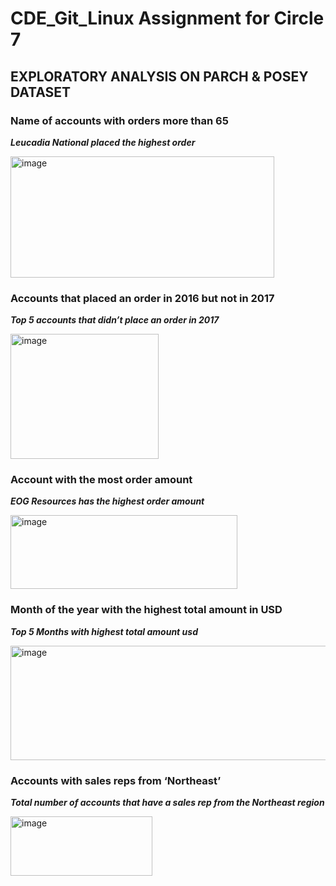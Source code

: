 # CDE_Git_Linux Assignment for Circle 7


## EXPLORATORY ANALYSIS ON PARCH & POSEY DATASET

### Name of accounts with orders more than 65
***Leucadia National placed the highest order***

<img width="422" height="194" alt="image" src="https://github.com/user-attachments/assets/0438d75f-5ddb-4159-b68a-2bb58e964679" />



### Accounts that placed an order in 2016 but not in 2017
***Top 5 accounts that didn’t place an order in 2017***

<img width="237" height="200" alt="image" src="https://github.com/user-attachments/assets/ed97d512-cd2c-48d9-b540-c05ca91efd18" />


### Account with the most order amount
***EOG Resources has the highest order amount*** 

<img width="363" height="118" alt="image" src="https://github.com/user-attachments/assets/1904b54e-9e9f-43a7-a0a8-f56c7939f7f1" />


### Month of the year with the highest total amount in USD
***Top 5 Months with highest total amount usd***

<img width="585" height="183" alt="image" src="https://github.com/user-attachments/assets/6fd63532-2cfd-4712-93de-2ebd3a865cd4" />


### Accounts with sales reps from ‘Northeast’
***Total number of accounts that have a sales rep from the Northeast region***

<img width="227" height="95" alt="image" src="https://github.com/user-attachments/assets/d7a3af4f-2b99-4cb9-a9a8-7e892ef6c5ae" />












